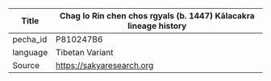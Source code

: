 |Title | Chag lo Rin chen chos rgyals (b. 1447) Kālacakra lineage history 
| --- | --- 
|pecha_id | P810247B6
|language | Tibetan Variant
|Source | https://sakyaresearch.org